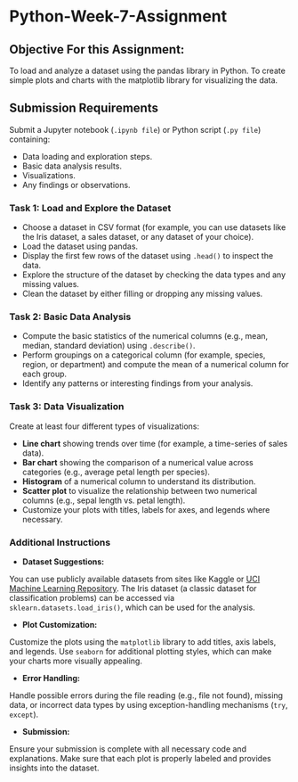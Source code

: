 # Python-Week-7-Assignment

## Objective For this Assignment:

To load and analyze a dataset using the pandas library in Python.
To create simple plots and charts with the matplotlib library for visualizing the data.



## Submission Requirements

Submit a Jupyter notebook (`.ipynb file`) or Python script (`.py file`) containing:

- Data loading and exploration steps.
- Basic data analysis results.
- Visualizations.
- Any findings or observations.

### Task 1: Load and Explore the Dataset

- Choose a dataset in CSV format (for example, you can use datasets like the Iris dataset, a sales dataset, or any dataset of your choice).
- Load the dataset using pandas.
- Display the first few rows of the dataset using `.head()` to inspect the data.
- Explore the structure of the dataset by checking the data types and any missing values.
- Clean the dataset by either filling or dropping any missing values.


### Task 2: Basic Data Analysis

- Compute the basic statistics of the numerical columns (e.g., mean, median, standard deviation) using `.describe()`.
- Perform groupings on a categorical column (for example, species, region, or department) and compute the mean of a numerical column for each group.
- Identify any patterns or interesting findings from your analysis.


### Task 3: Data Visualization

Create at least four different types of visualizations:
- **Line chart** showing trends over time (for example, a time-series of sales data).
- **Bar chart** showing the comparison of a numerical value across categories (e.g., average petal length per species).
- **Histogram** of a numerical column to understand its distribution.
- **Scatter plot** to visualize the relationship between two numerical columns (e.g., sepal length vs. petal length).
- Customize your plots with titles, labels for axes, and legends where necessary.



### Additional Instructions

- **Dataset Suggestions:**

You can use publicly available datasets from sites like Kaggle or [UCI Machine Learning Repository](https://archive.ics.uci.edu/).
The Iris dataset (a classic dataset for classification problems) can be accessed via `sklearn.datasets.load_iris()`, which can be used for the analysis.

- **Plot Customization:**

Customize the plots using the `matplotlib` library to add titles, axis labels, and legends.
Use `seaborn` for additional plotting styles, which can make your charts more visually appealing.

- **Error Handling:**

Handle possible errors during the file reading (e.g., file not found), missing data, or incorrect data types by using exception-handling mechanisms (`try`, `except`).

- **Submission:**

Ensure your submission is complete with all necessary code and explanations. Make sure that each plot is properly labeled and provides insights into the dataset.